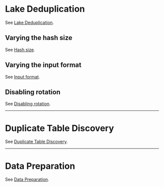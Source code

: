 # Lake Deduplication

See [Lake Deduplication](lake-deduplication/readme.md).

## Varying the hash size

See [Hash size](hashsize/readme.md).

## Varying the input format

See [Input format](input-variation/readme.md).

## Disabling rotation

See [Disabling rotation](no-rotation/readme.md).

___

# Duplicate Table Discovery

See [Duplicate Table Discovery](duplicate-table-discovery/readme.md).

___

# Data Preparation

See [Data Preparation](data-prep/readme.md).
